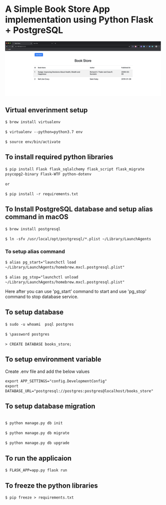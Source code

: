# A Simple Book Store App implementation using Python Flask + PostgreSQL

![Book Store](/screenshot/book-store.png)

## Virtual enverinment setup

```
$ brew install virtualenv

$ virtualenv --python=python3.7 env

$ source env/bin/activate
```

## To install required python libraries

```
$ pip install Flask flask_sqlalchemy flask_script flask_migrate psycopg2-binary Flask-WTF python-dotenv

or

$ pip install -r requirements.txt
```

## To Install PostgreSQL database and setup alias command in macOS

```
$ brew install postgresql

$ ln -sfv /usr/local/opt/postgresql/*.plist ~/Library/LaunchAgents
```

### To setup alias command   

``` 
$ alias pg_start="launchctl load ~/Library/LaunchAgents/homebrew.mxcl.postgresql.plist"  

$ alias pg_stop="launchctl unload ~/Library/LaunchAgents/homebrew.mxcl.postgresql.plist"
```

Here after you can use 'pg_start' command to start and use 'pg_stop' command to stop database service.  


## To setup database 

```
$ sudo -u whoami  psql postgres 

$ \password postgres 

> CREATE DATABASE books_store;
```

## To setup environment variable

Create .env file and add the below values  

```
export APP_SETTINGS="config.DevelopmentConfig"
export DATABASE_URL="postgresql://postgres:postgres@localhost/books_store"
```

## To setup database migration 
```

$ python manage.py db init

$ python manage.py db migrate

$ python manage.py db upgrade
```

## To run the applicaion 
```
$ FLASK_APP=app.py flask run
```    

## To freeze the python libraries 

```
$ pip freeze > requirements.txt
```

